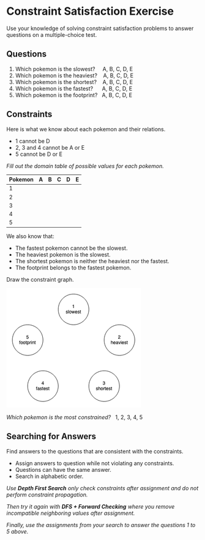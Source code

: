 # Constraint Satisfaction Exercise

Use your knowledge of solving constraint satisfaction problems to answer questions on a multiple-choice test.  

## Questions

1. Which pokemon is the slowest?    &nbsp;&nbsp;&nbsp; A, B, C, D, E
1. Which pokemon is the heaviest?   &nbsp;&nbsp; A, B, C, D, E
1. Which pokemon is the shortest?   &nbsp;&nbsp; A, B, C, D, E
1. Which pokemon is the fastest?    &nbsp;&nbsp;&nbsp;&nbsp; A, B, C, D, E
1. Which pokemon is the footprint?  &nbsp; A, B, C, D, E

## Constraints

Here is what we know about each pokemon and their relations.

* 1 cannot be D
* 2, 3 and 4 cannot be A or E
* 5 cannot be D or E

_Fill out the domain table of possible values for each pokemon._

| Pokemon | A | B | C | D | E |
|---------|---|---|---|---|---|
| 1       |   |   |   |   |   |
| 2       |   |   |   |   |   |
| 3       |   |   |   |   |   |
| 4       |   |   |   |   |   |
| 5       |   |   |   |   |   |

We also know that:

* The fastest pokemon cannot be the slowest.
* The heaviest pokemon is the slowest.
* The shortest pokemon is neither the heaviest nor the fastest.
* The footprint belongs to the fastest pokemon.

Draw the constraint graph.

![pokemon constraint graph](images/csp-pokemon-problem.png)

_Which pokemon is the most constrained?_ &nbsp; 1, 2, 3, 4, 5

## Searching for Answers

Find answers to the questions that are consistent with the constraints.

* Assign answers to question while not violating any constraints.
* Questions can have the same answer.
* Search in alphabetic order.

_Use __Depth First Search__ only check constraints after assignment and do not perform constraint propagation._

_Then try it again with __DFS + Forward Checking__ where you remove incompatible neighboring values after assignment._

_Finally, use the assignments from your search to answer the questions 1 to 5 above._
